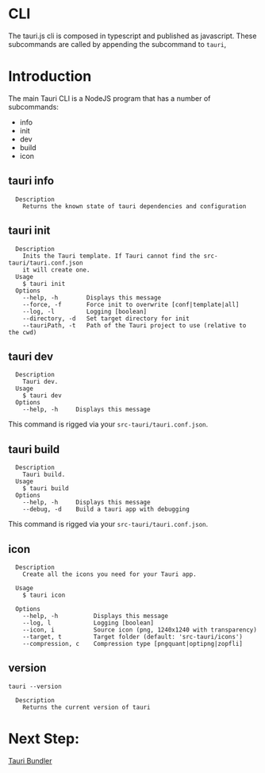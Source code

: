 # CLI

The tauri.js cli is composed in typescript and published as javascript. These
subcommands are called by appending the subcommand to `tauri`,

# Introduction

The main Tauri CLI is a NodeJS program that has a number of subcommands:

-   info
-   init
-   dev
-   build
-   icon

## tauri info

```
  Description
    Returns the known state of tauri dependencies and configuration
```

## tauri init

```
  Description
    Inits the Tauri template. If Tauri cannot find the src-tauri/tauri.conf.json
    it will create one.
  Usage
    $ tauri init
  Options
    --help, -h        Displays this message
    --force, -f       Force init to overwrite [conf|template|all]
    --log, -l         Logging [boolean]
    --directory, -d   Set target directory for init
    --tauriPath, -t   Path of the Tauri project to use (relative to the cwd)
```

## tauri dev

```
  Description
    Tauri dev.
  Usage
    $ tauri dev
  Options
    --help, -h     Displays this message
```

This command is rigged via your `src-tauri/tauri.conf.json`.

## tauri build

```
  Description
    Tauri build.
  Usage
    $ tauri build
  Options
    --help, -h     Displays this message
    --debug, -d    Build a tauri app with debugging
```

This command is rigged via your `src-tauri/tauri.conf.json`.

## icon

```
  Description
    Create all the icons you need for your Tauri app.

  Usage
    $ tauri icon

  Options
    --help, -h          Displays this message
    --log, l            Logging [boolean]
    --icon, i           Source icon (png, 1240x1240 with transparency)
    --target, t         Target folder (default: 'src-tauri/icons')
    --compression, c    Compression type [pngquant|optipng|zopfli]
```

## version

`tauri --version`

```
  Description
    Returns the current version of tauri
```

# Next Step:

[Tauri Bundler](https://github.com/tauri-apps/tauri/wiki/13.-Bundler)
